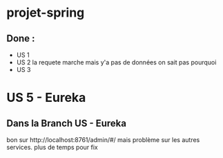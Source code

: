 # projet-spring

## Done : 

- US 1
- US 2 la requete marche mais y'a pas de données on sait pas pourquoi
- US 3


# US 5 - Eureka

## Dans la Branch US - Eureka 

bon sur http://localhost:8761/admin/#/
mais problème sur les autres services.
plus de temps pour fix
